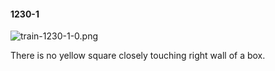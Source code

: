 #### 1230-1
![train-1230-1-0.png](https://github.com/lil-lab/nlvr/raw/master/nlvr/train/images/59/train-1230-1-0.png "train-1230-1-0.png")

There is no yellow square closely touching right wall of a box.